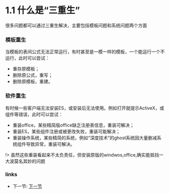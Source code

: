 # 1.1 什么是“三重生”

很多问题都可以通过三重生解决，主要包括模板问题和系统问题两个方面

### 模板重生
当模板的表间公式无法正常运行，有时甚至是一模一样的模板，一个能运行一个不运行，此时可以尝试：

 * 重存原模板；
 * 删除原公式，重写；
 * 删除原模板，重建。

### 软件重生
有时候一些客户端无法安装ES，或安装后无法使用。例如打开就提示ActiveX，或组件等错误，此时可以尝试：

 * 重装office，某些精简版office缺乏注册表信息，重装可解决；
 * 重装ES，某些组件注册或被更改失败，重装可能解决；
 * 重装操作系统，某些精简的系统，例如“深度技术”的ghost系统因大量删减系统组件导致异常，重装可解决。

!> 虽然这些重装看起来不太负责任，但安装原版的windwos,office,确实能抵挡一大波莫名其妙的问题

### links
  * 下一节: [下一节](<c1/01.2.md>)
